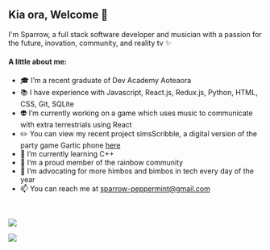 ## Kia ora, Welcome 🌻

I'm Sparrow, a full stack software developer and musician with a passion for the future, inovation, community, and reality tv ✨ 

#### A little about me:

- 🎓  I’m a recent graduate of Dev Academy Aoteaora
-  📚 I have experience with Javascript, React.js, Redux.js, Python, HTML, CSS, Git, SQLite
- 👽  I’m currently working on a game which uses music to communicate with extra terrestrials using React
- ✏️  You can view my recent project simsScribble, a digital version of the party game Gartic phone
<a href="https://github.com/sparrow-peppermint/sims-scribble">here</a>
- 👾  I’m currently learning C++
- 🌈  I’m a proud member of the rainbow community
- 💖  I’m advocating for more himbos and bimbos in tech every day of the year
- 📫  You can reach me at sparrow-peppermint@gmail.com

<a><br></a>


<img align="center" src="https://github-readme-stats.vercel.app/api?username=sparrow-peppermint&rank_icon=github&hide=stars&line_height=24&theme=merko"/></a>

<a href="https://github.com/anuraghazra/github-readme-stats">
<img align="center" src="https://github-readme-stats.vercel.app/api/top-langs/?username=sparrow-peppermint&layout=compact&theme=merko"/></a>

<a><br></a>



<!--
**sparrow-peppermint/sparrow-peppermint** is a  _special_ ✨ repository because its `README.md` (this file) appears on your GitHub profile.

Here are some ideas to get you started:

-->
